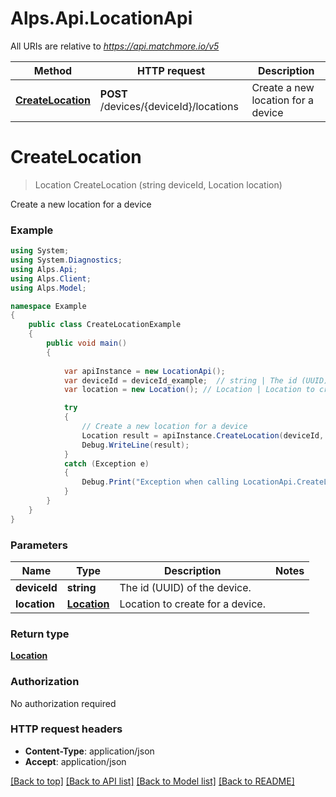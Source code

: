 # Alps.Api.LocationApi

All URIs are relative to *https://api.matchmore.io/v5*

Method | HTTP request | Description
------------- | ------------- | -------------
[**CreateLocation**](LocationApi.md#createlocation) | **POST** /devices/{deviceId}/locations | Create a new location for a device


<a name="createlocation"></a>
# **CreateLocation**
> Location CreateLocation (string deviceId, Location location)

Create a new location for a device

### Example
```csharp
using System;
using System.Diagnostics;
using Alps.Api;
using Alps.Client;
using Alps.Model;

namespace Example
{
    public class CreateLocationExample
    {
        public void main()
        {
            
            var apiInstance = new LocationApi();
            var deviceId = deviceId_example;  // string | The id (UUID) of the device.
            var location = new Location(); // Location | Location to create for a device. 

            try
            {
                // Create a new location for a device
                Location result = apiInstance.CreateLocation(deviceId, location);
                Debug.WriteLine(result);
            }
            catch (Exception e)
            {
                Debug.Print("Exception when calling LocationApi.CreateLocation: " + e.Message );
            }
        }
    }
}
```

### Parameters

Name | Type | Description  | Notes
------------- | ------------- | ------------- | -------------
 **deviceId** | **string**| The id (UUID) of the device. | 
 **location** | [**Location**](Location.md)| Location to create for a device.  | 

### Return type

[**Location**](Location.md)

### Authorization

No authorization required

### HTTP request headers

 - **Content-Type**: application/json
 - **Accept**: application/json

[[Back to top]](#) [[Back to API list]](../README.md#documentation-for-api-endpoints) [[Back to Model list]](../README.md#documentation-for-models) [[Back to README]](../README.md)

